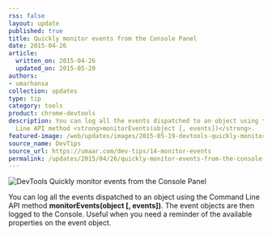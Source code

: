 ```yaml
---
rss: false
layout: update
published: true
title: Quickly monitor events from the Console Panel
date: 2015-04-26
article:
  written_on: 2015-04-26
  updated_on: 2015-05-20
authors:
- umarhansa
collection: updates
type: tip
category: tools
product: chrome-devtools
description: You can log all the events dispatched to an object using the Command
  Line API method <strong>monitorEvents(object [, events])</strong>.
featured-image: /web/updates/images/2015-05-19-devtools-quickly-monitor-events-from-the-console-panel/monitor-events.gif
source_name: DevTips
source_url: https://umaar.com/dev-tips/14-monitor-events
permalink: /updates/2015/04/26/quickly-monitor-events-from-the-console-panel
---
```

<img src="/web/updates/images/2015-05-19-devtools-quickly-monitor-events-from-the-console-panel/monitor-events.gif" alt="DevTools Quickly monitor events from the Console Panel">

You can log all the events dispatched to an object using the Command Line API method <strong>monitorEvents(object [, events])</strong>. The event objects are then logged to the Console. Useful when you need a reminder of the available properties on the event object.﻿